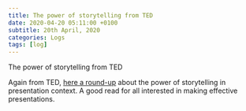```yaml
---
title: The power of storytelling from TED
date: 2020-04-20 05:11:00 +0100
subtitle: 20th April, 2020
categories: Logs
tags: [log]
---
```


The power of storytelling from TED

Again from TED, [here a round-up](https://ideas.ted.com/storytelling-is-a-powerful-communication-tool-heres-how-to-use-it-from-ted/) about the power of storytelling in presentation context. A good read for all interested in making effective presentations.

